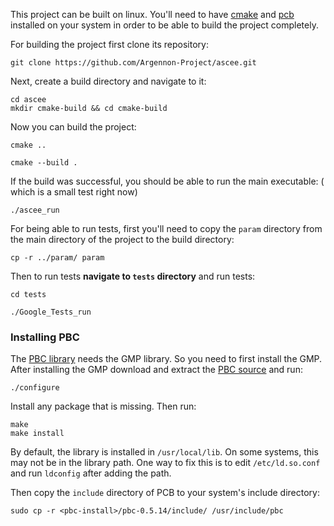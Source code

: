 This project can be built on linux. You'll need to
have [cmake](https://cmake.org/install/#download-verification)
and [pcb](#installing-pbc)
installed on your system in order to be able to build the project completely.

For building the project first clone its repository:

```shell
git clone https://github.com/Argennon-Project/ascee.git
```

Next, create a build directory and navigate to it:

```shell
cd ascee
mkdir cmake-build && cd cmake-build
```

Now you can build the project:

```shell
cmake ..
```

```shell
cmake --build .
```

If the build was successful, you should be able to run the main executable: (
which is a small test right now)

```shell
./ascee_run
```

For being able to run tests, first you'll need to copy the `param` directory
from the main directory of the project to the build directory:

```shell
cp -r ../param/ param
```

Then to run tests **navigate to `tests` directory** and run tests:

```shell
cd tests
```

```shell
./Google_Tests_run
```

### Installing PBC

The [PBC library](https://crypto.stanford.edu/pbc/) needs the GMP library. So
you need to first install the GMP. After installing the GMP download and extract
the [PBC source](https://crypto.stanford.edu/pbc/download.html) and run:

```shell
./configure
```

Install any package that is missing. Then run:

```shell
make
make install
```

By default, the library is installed in `/usr/local/lib`. On some systems, this
may not be in the library path. One way to fix this is to edit `/etc/ld.so.conf`
and run `ldconfig` after adding the path.

Then copy the `include` directory of PCB to your system's include directory:

```shell
sudo cp -r <pbc-install>/pbc-0.5.14/include/ /usr/include/pbc
```
